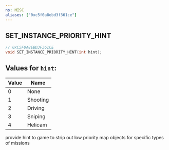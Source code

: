 ```yaml
---
ns: MISC
aliases: ["0xc5f0a8ebd3f361ce"]
---
```

## SET_INSTANCE_PRIORITY_HINT

```c
// 0xC5F0A8EBD3F361CE
void SET_INSTANCE_PRIORITY_HINT(int hint);
```

## Values for `hint`:
| Value | Name |
| --- | --- |
| 0 | None |
| 1 | Shooting |
| 2 | Driving |
| 3 | Sniping |
| 4 | Helicam |


provide hint to game to strip out low priority map objects for specific types of missions

